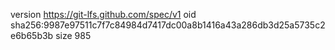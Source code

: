 version https://git-lfs.github.com/spec/v1
oid sha256:9987e97511c7f7c84984d7417dc00a8b1416a43a286db3d25a5735c2e6b65b3b
size 985

